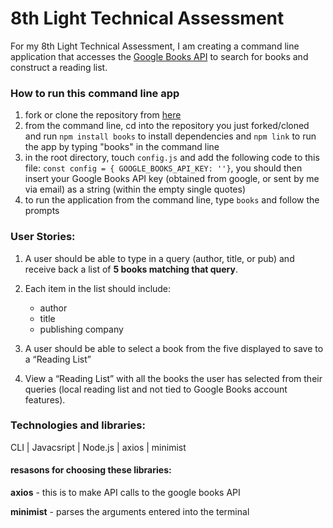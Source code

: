 # 8th Light Technical Assessment

For my 8th Light Technical Assessment, I am creating a command line application that accesses the [Google Books API](https://developers.google.com/books/docs/overview) to search for books and construct a reading list. 

### How to run this command line app
1. fork or clone the repository from [here](https://github.com/erinjohnson47/8thlight-assessment)
2. from the command line, cd into the repository you just forked/cloned and run `npm install books` to install dependencies and `npm link` to run the app by typing "books" in the command line
3. in the root directory, touch `config.js` and add the following code to this file:
`const config = {
    GOOGLE_BOOKS_API_KEY: ''}`, you should then insert your Google Books API key (obtained from google, or sent by me via email) as a string (within the empty single quotes)
3. to run the application from the command line, type `books` and follow the prompts


### User Stories:
1. A user should be able to type in a query (author, title, or pub) and receive back a list of **5 books matching that query**.

2. Each item in the list should include: 
    - author 
    - title
    - publishing company

3. A user should be able to select a book from the five displayed to save to a “Reading List”

4. View a “Reading List” with all the books the user has selected from their queries (local reading list and not tied to Google Books account features).

### Technologies and libraries:
CLI | Javacsript | Node.js | axios | minimist 

#### resasons for choosing these libraries:
**axios** - this is to make API calls to the google books API

**minimist** - parses the arguments entered into the terminal